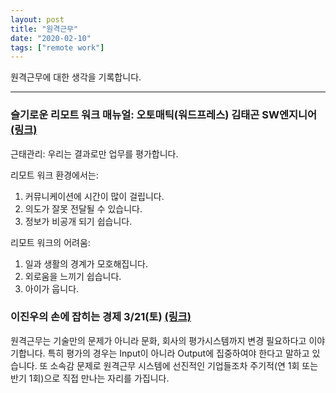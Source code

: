 ```yaml
---
layout: post
title: "원격근무"
date: "2020-02-10"
tags: ["remote work"]
---
```


원격근무에 대한 생각을 기록합니다.

<!--more-->

---

### 슬기로운 리모트 워크 매뉴얼: 오토매틱(워드프레스) 김태곤 SW엔지니어 [(링크)](https://www.youtube.com/watch?v=JpJYPtdAKdU&t=2310s&fbclid=IwAR08fxQmehB5wzfWztutI3n5zgA5jXyAWJt-sXGfJo8UJpOwtQfinfUi4do)

근태관리: 우리는 결과로만 업무를 평가합니다.

리모트 워크 환경에서는:
1. 커뮤니케이션에 시간이 많이 걸립니다.
2. 의도가 잘못 전달될 수 있습니다.
3. 정보가 비공개 되기 쉽습니다.

리모트 워크의 어려움:
1. 일과 생활의 경계가 모호해집니다.
2. 외로움을 느끼기 쉽습니다.
3. 아이가 웁니다.

### 이진우의 손에 잡히는 경제 3/21(토) [(링크)](https://podcasts.google.com/?feed=aHR0cHM6Ly9yc3MuYXJ0MTkuY29tL2luLXRoZS1oYW5kcy1vZi1sZWUtamluLXdvbw&episode=aHR0cDovL3BvZGNhc3RmaWxlLmltYmMuY29tL2NnaS1iaW4vcG9kY2FzdC5mY2dpL3BvZGNhc3QvZWNvbm9teS9FQ09OT01ZXzIwMjAwMzIxLm1wMw)

원격근무는 기술만의 문제가 아니라 문화, 회사의 평가시스템까지 변경 필요하다고 이야기합니다. 특히
평가의 경우는 Input이 아니라 Output에 집중하여야 한다고 말하고 있습니다. 또 소속감 문제로 원격근무
시스템에 선진적인 기업들조차 주기적(연 1회 또는 반기 1회)으로 직접 만나는 자리를 가집니다.
